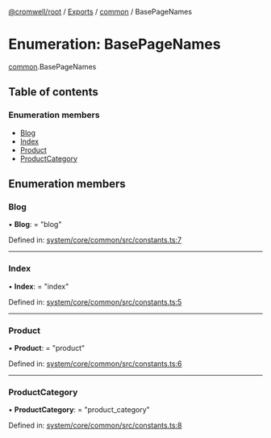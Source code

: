 [@cromwell/root](../README.md) / [Exports](../modules.md) / [common](../modules/common.md) / BasePageNames

# Enumeration: BasePageNames

[common](../modules/common.md).BasePageNames

## Table of contents

### Enumeration members

- [Blog](common.basepagenames.md#blog)
- [Index](common.basepagenames.md#index)
- [Product](common.basepagenames.md#product)
- [ProductCategory](common.basepagenames.md#productcategory)

## Enumeration members

### Blog

• **Blog**: = "blog"

Defined in: [system/core/common/src/constants.ts:7](https://github.com/CromwellCMS/Cromwell/blob/b0001b2/system/core/common/src/constants.ts#L7)

___

### Index

• **Index**: = "index"

Defined in: [system/core/common/src/constants.ts:5](https://github.com/CromwellCMS/Cromwell/blob/b0001b2/system/core/common/src/constants.ts#L5)

___

### Product

• **Product**: = "product"

Defined in: [system/core/common/src/constants.ts:6](https://github.com/CromwellCMS/Cromwell/blob/b0001b2/system/core/common/src/constants.ts#L6)

___

### ProductCategory

• **ProductCategory**: = "product\_category"

Defined in: [system/core/common/src/constants.ts:8](https://github.com/CromwellCMS/Cromwell/blob/b0001b2/system/core/common/src/constants.ts#L8)
